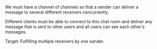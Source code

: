 We must have a channel of channels so that a sender can deliver a message to several different receivers concurrently.

Different clients must be able to connect to this chat room and deliver any message that is sent to other users and all users can see each other's messages.

Target:
 Fulfilling multiple receivers by one sander.